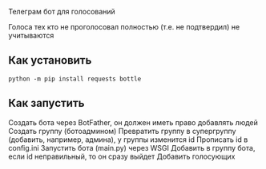 Телеграм бот для голосований

Голоса тех кто не проголосовал полностью (т.е. не подтвердил) не учитываются

## Как установить

```
python -m pip install requests bottle
```

## Как запустить
Создать бота через BotFather, он должен иметь право добавлять людей
Создать группу (ботоадмином)
Превратить группу в супергруппу (добавить, например, админа), у группы изменится id
Прописать id в config.ini
Запустить бота (main.py) через WSGI
Добавить в группу бота, если id неправильный, то он сразу выйдет
Добавить голосующих